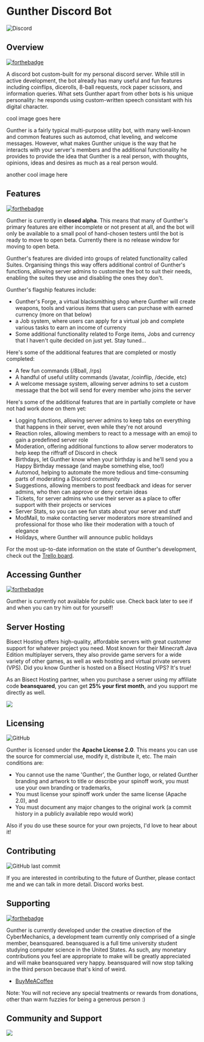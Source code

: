 # Gunther Discord Bot
![Discord](https://img.shields.io/discord/764169561003130881?color=%237289DA&logo=discord&style=for-the-badge)

## Overview
[![forthebadge](https://forthebadge.com/images/badges/contains-tasty-spaghetti-code.svg)](https://forthebadge.com)

A discord bot custom-built for my personal discord server. While still in active development, the bot already has many useful and fun features including coinflips, dicerolls, 8-ball requests, rock paper scissors, and information queries. What sets Gunther apart from other bots is his unique personality: he responds using custom-written speech consistant with his digital character.

cool image goes here

Gunther is a fairly typical multi-purpose utility bot, with many well-known and common features such as automod, chat leveling, and welcome messages. However, what makes Gunther unique is the way that he interacts with your server's members and the additional functionality he provides to provide the idea that Gunther is a real person, with thoughts, opinions, ideas and desires as much as a real person would.

another cool image here

## Features
[![forthebadge](https://forthebadge.com/images/badges/made-with-javascript.svg)](https://forthebadge.com)

Gunther is currently in **closed alpha**. This means that many of Gunther's primary features are either incomplete or not present at all, and the bot will only be available to a small pool of hand-chosen testers until the bot is ready to move to open beta. Currently there is no release window for moving to open beta.

Gunther's features are divided into groups of related functionality called Suites. Organising things this way offers additional control of Gunther's functions, allowing server admins to customize the bot to suit their needs, enabling the suites they use and disabling the ones they don't.

Gunther's flagship features include:
- Gunther's Forge, a virtual blacksmithing shop where Gunther will create weapons, tools and various items that users can purchase with earned currency (more on that below)
- a Job system, where users can apply for a virtual job and complete various tasks to earn an income of currency
- Some additional functionality related to Forge items, Jobs and currency that I haven't quite decided on just yet. Stay tuned...

Here's some of the additional features that are completed or mostly completed:
- A few fun commands (/8ball, /rps)
- A handful of useful utility commands (/avatar, /coinflip, /decide, etc)
- A welcome message system, allowing server admins to set a custom message that the bot will send for every member who joins the server

Here's some of the additional features that are in partially complete or have not had work done on them yet:
- Logging functions, allowing server admins to keep tabs on everything that happens in their server, even while they're not around
- Reaction roles, allowing members to react to a message with an emoji to gain a predefined server role
- Moderation, offering additional functions to allow server moderators to help keep the riffraff of Discord in check
- Birthdays, let Gunther know when your birthday is and he'll send you a Happy Birthday message (and maybe something else, too!)
- Automod, helping to automate the more tedious and time-consuming parts of moderating a Discord community
- Suggestions, allowing members to post feedback and ideas for server admins, who then can approve or deny certain ideas
- Tickets, for server admins who use their server as a place to offer support with their projects or services
- Server Stats, so you can see fun stats about your server and stuff
- ModMail, to make contacting server moderators more streamlined and professional for those who like their moderation with a touch of elegance
- Holidays, where Gunther will announce public holidays

For the most up-to-date information on the state of Gunther's development, check out the [Trello board](https://trello.com/b/3q6yfTOt).

## Accessing Gunther
[![forthebadge](https://forthebadge.com/images/badges/for-you.svg)](https://forthebadge.com)

Gunther is currently not available for public use. Check back later to see if and when you can try him out for yourself!

## Server Hosting
Bisect Hosting offers high-quality, affordable servers with great customer support for whatever project you need. Most known for their Minecraft Java Edition multiplayer servers, they also provide game servers for a wide variety of other games, as well as web hosting and virtual private servers (VPS). Did you know Gunther is hosted on a Bisect Hosting VPS? It's true!

As an Bisect Hosting partner, when you purchase a server using my affiliate code **beansquared**, you can get **25% your first month**, and you support me directly as well.

![](https://www.bisecthosting.com/partners/custom-banners/fc72f588-888d-452c-8d66-6efd45d2882c.png)

## Licensing
![GitHub](https://img.shields.io/github/license/beans-squared/gunther-bot?style=for-the-badge)

Gunther is licensed under the **Apache License 2.0**. This means you can use the source for commercial use, modify it, distribute it, etc. The main conditions are:
- You cannot use the name 'Gunther', the Gunther logo, or related Gunther branding and artwork to title or describe your spinoff work, you must use your own branding or trademarks,
- You must license your spinoff work under the same license (Apache 2.0), and
- You must document any major changes to the original work (a commit history in a publicly available repo would work)

Also if you do use these source for your own projects, I'd love to hear about it!

## Contributing
![GitHub last commit](https://img.shields.io/github/last-commit/beans-squared/gunther-bot?style=for-the-badge)

If you are interested in contributing to the future of Gunther, please contact me and we can talk in more detail. Discord works best.

## Supporting
[![forthebadge](https://forthebadge.com/images/badges/built-with-love.svg)](https://forthebadge.com)

Gunther is currently developed under the creative direction of the CyberMechanics, a development team currently only comprised of a single member, beansquared. beansquared is a full time university student studying computer science in the United States. As such, any monetary contributions you feel are appropriate to make will be greatly appreciated and will make beansquared very happy. beansquared will now stop talking in the third person because that's kind of weird.

- [BuyMeACoffee](https://www.buymeacoffee.com/beansquared)

Note: You will not recieve any special treatments or rewards from donations, other than warm fuzzies for being a generous person :)

## Community and Support
![](https://discordapp.com/api/guilds/764169561003130881/widget.png?style=banner4)